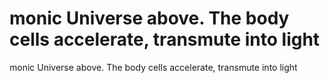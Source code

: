 # monic Universe above. The body cells accelerate, transmute into light

monic Universe above. The body cells accelerate, transmute into light